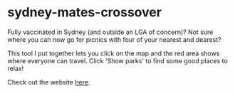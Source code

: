 # sydney-mates-crossover

Fully vaccinated in Sydney (and outside an LGA of concern)? Not sure where you can now go for picnics with four of your nearest and dearest?

This tool I put together lets you click on the map and the red area shows where everyone can travel. Click 'Show parks' to find some good places to relax!

Check out the website [here](https://picnicnear.me/).